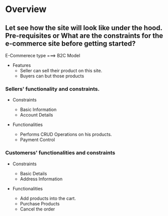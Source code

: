 # Overview

## Let see how the site will look like under the hood. Pre-requisites or What are the constraints for the e-commerce site before getting started?

E-Commerece type ===> B2C Model

- Features
  - Seller can sell their product on this site.
  - Buyers can but those products

### Sellers' functionality and constraints.

- Constraints

  - Basic Information
  - Account Details

- Functionalities
  - Performs CRUD Operations on his products.
  - Payment Control

### Customerss' functionalities and constraints

- Constraints

  - Basic Details
  - Address Information

- Functionalities
  - Add products into the cart.
  - Purchase Products
  - Cancel the order
